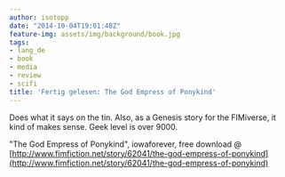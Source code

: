 ```yaml
---
author: isotopp
date: "2014-10-04T19:01:48Z"
feature-img: assets/img/background/book.jpg
tags:
- lang_de
- book
- media
- review
- scifi
title: 'Fertig gelesen: The God Empress of Ponykind'
---
```

Does what it says on the tin. Also, as a Genesis story for the FIMiverse, it kind of makes sense. Geek level is over 9000.

"The God Empress of Ponykind", iowaforever, free download @ 
[http://www.fimfiction.net/story/62041/the-god-empress-of-ponykind](http://www.fimfiction.net/story/62041/the-god-empress-of-ponykind)
